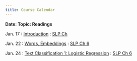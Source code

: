 ```yaml
---
title: Course Calendar 
---
```


<b> Date: Topic: Readings </b>


Jan. 17 
: [Introduction](slides/lec1_intro.pdf)
  : [SLP Ch](#)

Jan. 22 
: [Words, Embeddings](#)
  : [SLP Ch 6](https://web.stanford.edu/~jurafsky/slp3/6.pdf)

Jan. 24 
: [Text Classification 1: Logistic Regression](#)
  : [SLP Ch 6](https://web.stanford.edu/~jurafsky/slp3/5.pdf)

